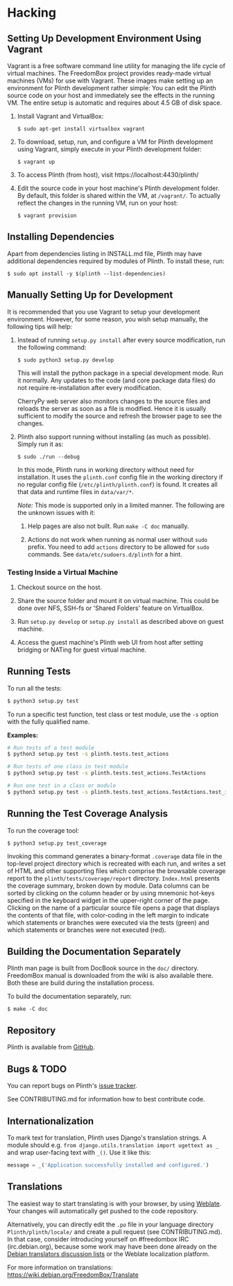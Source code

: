# Hacking

## Setting Up Development Environment Using Vagrant

Vagrant is a free software command line utility for managing the life
cycle of virtual machines.  The FreedomBox project provides ready-made
virtual machines (VMs) for use with Vagrant.  These images make setting up
an environment for Plinth development rather simple:  You can edit the Plinth
source code on your host and immediately see the effects in the running VM.
The entire setup is automatic and requires about 4.5 GB of disk space.

1. Install Vagrant and VirtualBox:

   ```
   $ sudo apt-get install virtualbox vagrant
   ```

2. To download, setup, run, and configure a VM for Plinth development
   using Vagrant, simply execute in your Plinth development folder:

   ```
   $ vagrant up
   ```

3. To access Plinth (from host), visit https://localhost:4430/plinth/

4. Edit the source code in your host machine's Plinth development folder.
   By default, this folder is shared within the VM, at `/vagrant/`.
   To actually reflect the changes in the running VM, run on your host:

   ```
   $ vagrant provision
   ```

## Installing Dependencies

Apart from dependencies listing in INSTALL.md file, Plinth may have additional
dependencies required by modules of Plinth.  To install these, run:

```
$ sudo apt install -y $(plinth --list-dependencies)
```

## Manually Setting Up for Development

It is recommended that you use Vagrant to setup your development environment.
However, for some reason, you wish setup manually, the following tips will help:

1. Instead of running `setup.py install` after every source modification, run
   the following command:

   ```
   $ sudo python3 setup.py develop
   ```

   This will install the python package in a special development mode.  Run it
   normally.  Any updates to the code (and core package data files) do not
   require re-installation after every modification.

   CherryPy web server also monitors changes to the source files and reloads
   the server as soon as a file is modified.  Hence it is usually sufficient
   to modify the source and refresh the browser page to see the changes.

2. Plinth also support running without installing (as much as possible).
   Simply run it as:

   ```
   $ sudo ./run --debug
   ```

   In this mode, Plinth runs in working directory without need for
   installation.  It uses the `plinth.conf` config file in the working
   directory if no regular config file (`/etc/plinth/plinth.conf`) is found.
   It creates all that data and runtime files in `data/var/*`.

   *Note:* This mode is supported only in a limited manner.  The following are
   the unknown issues with it:

    1. Help pages are also not built. Run `make -C doc` manually.

    2. Actions do not work when running as normal user without `sudo` prefix.
       You need to add `actions` directory to be allowed for `sudo` commands.
       See `data/etc/sudoers.d/plinth` for a hint.

### Testing Inside a Virtual Machine

1. Checkout source on the host.

2. Share the source folder and mount it on virtual machine.  This could be done
   over NFS, SSH-fs or 'Shared Folders' feature on VirtualBox.

3. Run `setup.py develop` or `setup.py install` as described above on guest
   machine.

4. Access the guest machine's Plinth web UI from host after setting bridging or
   NATing for guest virtual machine.

## Running Tests

To run all the tests:

```bash
$ python3 setup.py test
```

To run a specific test function, test class or test module, use the `-s` option with the fully qualified name.

**Examples:**

```bash
# Run tests of a test module
$ python3 setup.py test -s plinth.tests.test_actions

# Run tests of one class in test module
$ python3 setup.py test -s plinth.tests.test_actions.TestActions

# Run one test in a class or module
$ python3 setup.py test -s plinth.tests.test_actions.TestActions.test_is_package_manager_busy
```

## Running the Test Coverage Analysis

To run the coverage tool:

```
$ python3 setup.py test_coverage
```

Invoking this command generates a binary-format `.coverage` data file in
the top-level project directory which is recreated with each run, and
writes a set of HTML and other supporting files which comprise the
browsable coverage report to the `plinth/tests/coverage/report` directory.
`Index.html` presents the coverage summary, broken down by module.  Data
columns can be sorted by clicking on the column header or by using mnemonic
hot-keys specified in the keyboard widget in the upper-right corner of the
page.  Clicking on the name of a particular source file opens a page that
displays the contents of that file, with color-coding in the left margin to
indicate which statements or branches were executed via the tests (green)
and which statements or branches were not executed (red).

## Building the Documentation Separately

Plinth man page is built from DocBook source in the `doc/` directory.
FreedomBox manual is downloaded from the wiki is also available there.
Both these are build during the installation process.

To build the documentation separately, run:

```
$ make -C doc
```

## Repository

Plinth is available from [GitHub](https://github.com/freedombox/plinth).

## Bugs & TODO

You can report bugs on Plinth's [issue
tracker](https://github.com/freedombox/Plinth/issues).

See CONTRIBUTING.md for information how to best contribute code.

## Internationalization

To mark text for translation, Plinth uses Django's translation strings.
A module should e.g. `from django.utils.translation import ugettext as _`
and wrap user-facing text with `_()`.  Use it like this:

```python
message = _('Application successfully installed and configured.')
```

## Translations

The easiest way to start translating is with your browser, by using
[Weblate](https://hosted.weblate.org/projects/freedombox/plinth/).
Your changes will automatically get pushed to the code repository.

Alternatively, you can directly edit the `.po` file in your language directory
`Plinth/plinth/locale/` and create a pull request (see CONTRIBUTING.md).
In that case, consider introducing yourself on #freedombox IRC (irc.debian.org),
because some work may have been done already on the [Debian translators
discussion lists](https://www.debian.org/MailingLists/subscribe)
or the Weblate localization platform.

For more information on translations: https://wiki.debian.org/FreedomBox/Translate
